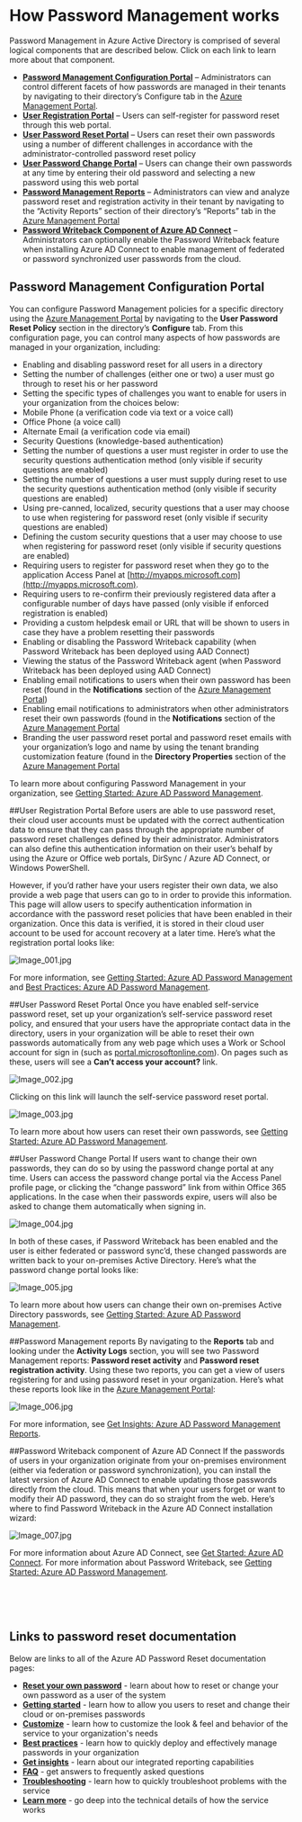 <properties 
	pageTitle="How it works: Azure AD Password Management | Microsoft Azure" 
	description="Learn about the different components of Azure AD Password Management, including where users register, reset, and change their passwords, and where admins configure, report on, and enable management of on-premises Active Directory passwords." 
	services="active-directory" 
	documentationCenter="" 
	authors="asteen" 
	manager="kbrint" 
	editor="billmath"/>

<tags 
	ms.service="active-directory" 
	ms.workload="identity" 
	ms.tgt_pltfrm="na" 
	ms.devlang="na" 
	ms.topic="article" 
	ms.date="02/16/2016" 
	ms.author="asteen"/>

# How Password Management works
Password Management in Azure Active Directory is comprised of several logical components that are described below.  Click on each link to learn more about that component.

- [**Password Management Configuration Portal**](#password-management-configuration-portal) – Administrators can control different facets of how passwords are managed in their tenants by navigating to their directory’s Configure tab in the [Azure Management Portal](https://manage.windowsazure.com).
- [**User Registration Portal**](#user-registration-portal) – Users can self-register for password reset through this web portal.
- [**User Password Reset Portal**](#user-password-reset-portal) – Users can reset their own passwords using a number of different challenges in accordance with the administrator-controlled password reset policy
- [**User Password Change Portal**](#user-password-change-portal) – Users can change their own passwords at any time by entering their old password and selecting a new password using this web portal
- [**Password Management Reports**](#password-management-reports) – Administrators can view and analyze password reset and registration activity in their tenant by navigating to the “Activity Reports” section of their directory’s “Reports” tab in the [Azure Management Portal](https://manage.windowsazure.com)
- [**Password Writeback Component of Azure AD Connect**](#password-writeback-component-of-azure-ad-connect) – Administrators can optionally enable the Password Writeback feature when installing Azure AD Connect to enable management of federated or password synchronized user passwords from the cloud.

## Password Management Configuration Portal
You can configure Password Management policies for a specific directory using the [Azure Management Portal](https://manage.windowsazure.com) by navigating to the **User Password Reset Policy** section in the directory’s **Configure** tab.  From this configuration page, you can control many aspects of how passwords are managed in your organization, including:

- Enabling and disabling password reset for all users in a directory
- Setting the number of challenges (either one or two) a user must go through to reset his or her password
- Setting the specific types of challenges you want to enable for users in your organization from the choices below:
 - Mobile Phone (a verification code via text or a voice call)
 - Office Phone (a voice call)
 - Alternate Email (a verification code via email)
 - Security Questions (knowledge-based authentication)
- Setting the number of questions a user must register in order to use the security questions authentication method (only visible if security questions are enabled)
- Setting the number of questions a user must supply during reset to use the security questions authentication method (only visible if security questions are enabled)
- Using pre-canned, localized, security questions that a user may choose to use when registering for password reset (only visible if security questions are enabled)
- Defining the custom security questions that a user may choose to use when registering for password reset (only visible if security questions are enabled)
- Requiring users to register for password reset when they go to the application Access Panel at [http://myapps.microsoft.com](http://myapps.microsoft.com).
- Requiring users to re-confirm their previously registered data after a configurable number of days have passed (only visible if enforced registration is enabled)
- Providing a custom helpdesk email or URL that will be shown to users in case they have a problem resetting their passwords
- Enabling or disabling the Password Writeback capability (when Password Writeback has been deployed using AAD Connect)
- Viewing the status of the Password Writeback agent (when Password Writeback has been deployed using AAD Connect)
- Enabling email notifications to users when their own password has been reset (found in the **Notifications** section of the [Azure Management Portal](https://manage.windowsazure.com))
- Enabling email notifications to administrators when other administrators reset their own passwords (found in the **Notifications** section of the [Azure Management Portal](https://manage.windowsazure.com)
- Branding the user password reset portal and password reset emails with your organization’s logo and name by using the tenant branding customization feature (found in the **Directory Properties** section of the [Azure Management Portal](https://manage.windowsazure.com)

To learn more about configuring Password Management in your organization, see [Getting Started: Azure AD Password Management](active-directory-passwords-getting-started.md).

##User Registration Portal
Before users are able to use password reset, their cloud user accounts must be updated with the correct authentication data to ensure that they can pass through the appropriate number of password reset challenges defined by their administrator.  Administrators can also define this authentication information on their user’s behalf by using the Azure or Office web portals, DirSync / Azure AD Connect, or Windows PowerShell.

However, if you’d rather have your users register their own data, we also provide a web page that users can go to in order to provide this information.  This page will allow users to specify authentication information in accordance with the password reset policies that have been enabled in their organization.  Once this data is verified, it is stored in their cloud user account to be used for account recovery at a later time. Here’s what the registration portal looks like:

  ![][001]

For more information, see [Getting Started: Azure AD Password Management](active-directory-passwords-getting-started.md) and [Best Practices: Azure AD Password Management](active-directory-passwords-best-practices.md). 

##User Password Reset Portal
Once you have enabled self-service password reset, set up your organization’s self-service password reset policy, and ensured that your users have the appropriate contact data in the directory, users in your organization will be able to reset their own passwords automatically from any web page which uses a Work or School account for sign in (such as [portal.microsoftonline.com](https://portal.microsoftonline.com)). On pages such as these, users will see a **Can’t access your account?** link. 

  ![][002]

Clicking on this link will launch the self-service password reset portal.

  ![][003]

To learn more about how users can reset their own passwords, see [Getting Started: Azure AD Password Management](active-directory-passwords-getting-started.md).

##User Password Change Portal
If users want to change their own passwords, they can do so by using the password change portal at any time.  Users can access the password change portal via the Access Panel profile page, or clicking the “change password” link from within Office 365 applications.  In the case when their passwords expire, users will also be asked to change them automatically when signing in. 

  ![][004]

In both of these cases, if Password Writeback has been enabled and the user is either federated or password sync’d, these changed passwords are written back to your on-premises Active Directory. Here’s what the password change portal looks like: 

  ![][005]

To learn more about how users can change their own on-premises Active Directory passwords, see [Getting Started: Azure AD Password Management](active-directory-passwords-getting-started.md).

##Password Management reports
By navigating to the **Reports** tab and looking under the **Activity Logs** section, you will see two Password Management reports: **Password reset activity** and **Password reset registration activity**.  Using these two reports, you can get a view of users registering for and using password reset in your organization. Here’s what these reports look like in the [Azure Management Portal](https://manage.windowsazure.com):

  ![][006]

For more information, see [Get Insights: Azure AD Password Management Reports](active-directory-passwords-get-insights.md).

##Password Writeback component of Azure AD Connect
If the passwords of users in your organization originate from your on-premises environment (either via federation or password synchronization), you can install the latest version of Azure AD Connect to enable updating those passwords directly from the cloud.  This means that when your users forget or want to modify their AD password, they can do so straight from the web.  Here’s where to find Password Writeback in the Azure AD Connect installation wizard:

  ![][007]

For more information about Azure AD Connect, see [Get Started: Azure AD Connect](active-directory-aadconnect.md). For more information about Password Writeback, see [Getting Started: Azure AD Password Management](active-directory-passwords-getting-started.md).


<br/>
<br/>
<br/>

## Links to password reset documentation
Below are links to all of the Azure AD Password Reset documentation pages: 

* [**Reset your own password**](active-directory-passwords-update-your-own-password.md) - learn about how to reset or change your own password as a user of the system
* [**Getting started**](active-directory-passwords-getting-started.md) - learn how to allow you users to reset and change their cloud or on-premises passwords
* [**Customize**](active-directory-passwords-customize.md) - learn how to customize the look & feel and behavior of the service to your organization's needs
* [**Best practices**](active-directory-passwords-best-practices.md) - learn how to quickly deploy and effectively manage passwords in your organization
* [**Get insights**](active-directory-passwords-get-insights.md) - learn about our integrated reporting capabilities
* [**FAQ**](active-directory-passwords-faq.md) - get answers to frequently asked questions
* [**Troubleshooting**](active-directory-passwords-troubleshoot.md) - learn how to quickly troubleshoot problems with the service
* [**Learn more**](active-directory-passwords-learn-more.md) - go deep into the technical details of how the service works



[001]: ./media/active-directory-passwords-how-it-works/001.jpg "Image_001.jpg"
[002]: ./media/active-directory-passwords-how-it-works/002.jpg "Image_002.jpg"
[003]: ./media/active-directory-passwords-how-it-works/003.jpg "Image_003.jpg"
[004]: ./media/active-directory-passwords-how-it-works/004.jpg "Image_004.jpg"
[005]: ./media/active-directory-passwords-how-it-works/005.jpg "Image_005.jpg"
[006]: ./media/active-directory-passwords-how-it-works/006.jpg "Image_006.jpg"
[007]: ./media/active-directory-passwords-how-it-works/007.jpg "Image_007.jpg"
